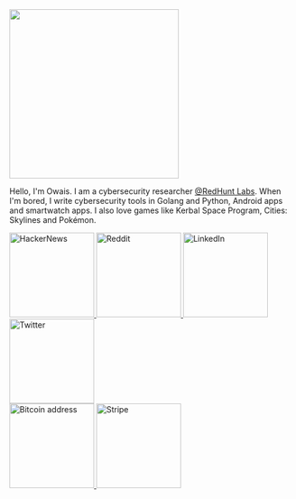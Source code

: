 <img src="https://c.tenor.com/_l8MMDhkM_sAAAAC/tomand-jerry.gif" width="300">

Hello, I'm Owais. I am a cybersecurity researcher [@RedHunt Labs](https://github.com/owais-redhunt). When I'm bored, I write cybersecurity tools in Golang and Python, Android apps and smartwatch apps. I also love games like Kerbal Space Program, Cities: Skylines and Pokémon.

<a href="https://news.ycombinator.com/user?id=4f77616973/">
  <img src="https://img.shields.io/badge/HackerNews-000000?style=for-the-badge&logo=ycombinator&logoColor=white" alt="HackerNews" title="HackerNews" width="150"/>
</a>

<a href=https://www.reddit.com/user/0x736961774f/>
  <img src="https://img.shields.io/badge/Reddit-000000?style=for-the-badge&logo=reddit&logoColor=white" alt="Reddit" title="Reddit" width="150"/>
</a>

<a href=https://www.linkedin.com/in/the-only-owais-shaikh/>
  <img src="https://img.shields.io/badge/LinkedIn-000000?style=for-the-badge&logo=linkedin&logoColor=white" alt="LinkedIn" title="LinkedIn" width="150"/>
</a>

<a href=https://twitter.com/o_0x4f>
  <img src="https://img.shields.io/badge/Twitter-000000?style=for-the-badge&logo=twitter&logoColor=white" alt="Twitter" title="Twitter" width="150"/>
</a>

<br />

<a href=bitcoin.md>
  <img src="https://img.shields.io/badge/Bitcoin-000000?style=for-the-badge&logo=bitcoin&logoColor=white" alt="Bitcoin address" title="Bitcoin address" width="150"/>
</a>

<a href=https://donate.stripe.com/4gw7uY0zWaJn9qg6oo>
  <img src="https://img.shields.io/badge/Stripe-000000?style=for-the-badge&logo=stripe&logoColor=white" alt="Stripe" title="Stripe" width="150"/>
</a>
